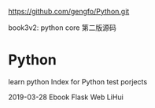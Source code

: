 https://github.com/gengfo/Python.git

book3v2: python core 第二版源码

# Python
learn python
Index for Python test porjects

2019-03-28
Ebook Flask Web LiHui
